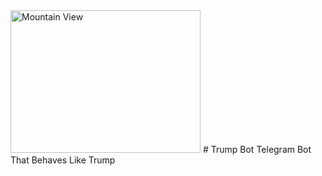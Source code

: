 <img src="http://static4.businessinsider.com/image/559e9efe6bb3f72c54679458/donald-trump-has-surged-to-the-top-of-2-new-2016-polls.jpg" alt="Mountain View" style="width:304px;height:228px;">
# Trump Bot
Telegram Bot That Behaves Like Trump
